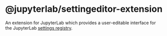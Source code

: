 # @jupyterlab/settingeditor-extension

An extension for JupyterLab which provides a user-editable interface for the JupyterLab [settings registry](../coreutils/src/settingregistry.ts).
